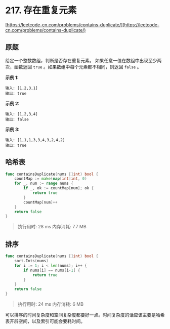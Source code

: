 # 217. 存在重复元素
[https://leetcode-cn.com/problems/contains-duplicate/](https://leetcode-cn.com/problems/contains-duplicate/) 
## 原题
给定一个整数数组，判断是否存在重复元素。
如果任意一值在数组中出现至少两次，函数返回 `true` 。如果数组中每个元素都不相同，则返回 `false` 。
 
**示例 1:**
```
输入: [1,2,3,1]
输出: true
```
**示例 2:** 
```
输入: [1,2,3,4]
输出: false
```
**示例 3:** 
```
输入: [1,1,1,3,3,4,3,2,4,2]
输出: true
```


## 哈希表
```go
func containsDuplicate(nums []int) bool {
	countMap := make(map[int]int, 0)
	for _, num := range nums {
		if _, ok := countMap[num]; ok {
			return true
		}
		countMap[num]++
	}
	return false
}
```
>执行用时: 28 ms
内存消耗: 7.7 MB

## 排序
```go
func containsDuplicate(nums []int) bool {
	sort.Ints(nums)
	for i := 1; i < len(nums); i++ {
		if nums[i] == nums[i-1] {
			return true
		}
	}
	return false
}
```
>执行用时: 24 ms
内存消耗: 6 MB

可以排序的时间复杂度和空间复杂度都要好一点。时间复杂度的话应该主要是哈希表开辟空间，以及索引可能会要耗时间。

